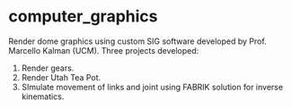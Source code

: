 # computer_graphics
Render dome graphics using custom SIG software developed by Prof. Marcello Kalman (UCM).
Three projects developed:
1. Render gears.
2. Render Utah Tea Pot.
3. SImulate movement of links and joint using FABRIK solution for inverse kinematics.
